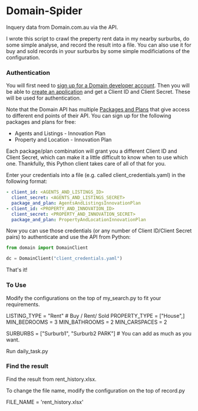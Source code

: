 # Domain-Spider
 
Inquery data from Domain.com.au via the API.

I wrote this script to crawl the preperty rent data in my nearby surburbs, do some simple analyse, and record the result into a file. You can also use it for buy and sold records in your surburbs by some simple modificiations of the configuration.


### Authentication 

You will first need to [sign up for a Domain developer account](https://developer.domain.com.au/).
Then you will be able to [create an application](https://developer.domain.com.au/applications) and get a Client ID and Client Secret. 
These will be used for authentication.

Note that the Domain API has multiple [Packages and Plans](https://developer.domain.com.au/docs/packages-and-plans) 
that give access to different end points of their API. You can sign up for the following packages and plans for free:

- Agents and Listings - Innovation Plan
- Property and Location - Innovation Plan 

Each package/plan combination will grant you a different Client ID and Client
Secret, which can make it a little difficult to know when to use which one.
Thankfully, this Python client takes care of all of that for you. 

Enter your credentials into a file (e.g. called client_credentials.yaml) in the
following format:

````yaml
- client_id: <AGENTS_AND_LISTINGS_ID>
  client_secret: <AGENTS_AND_LISTINGS_SECRET>
  package_and_plan: AgentsAndListingsInnovationPlan 
- client_id: <PROPERTY_AND_INNOVATION_ID>
  client_secret: <PROPERTY_AND_INNOVATION_SECRET>
  package_and_plan: PropertyAndLocationInnovationPlan
````
Now you can use those credentials (or any number of Client ID/Client Secret pairs)
to authenticate and use the API from Python:

````python
from domain import DomainClient

dc = DomainClient("client_credentials.yaml")
````

That's it! 

### To Use

Modify the configurations on the top of my_search.py to fit your requirements.

LISTING_TYPE = "Rent"   # Buy / Rent/ Sold
PROPERTY_TYPE = ["House",]
MIN_BEDROOMS = 3
MIN_BATHROOMS = 2
MIN_CARSPACES = 2

SURBURBS = ["Surburb1", "Surburb2 PARK"]  # You can add as much as you want.

Run daily_task.py

### Find the result

Find the result from rent_history.xlsx.

To change the file name, modify the configuration on the top of record.py

FILE_NAME = 'rent_history.xlsx'
